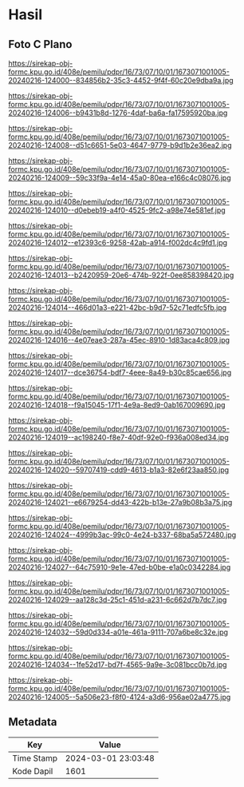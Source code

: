 # Hasil

## Foto C Plano

https://sirekap-obj-formc.kpu.go.id/408e/pemilu/pdpr/16/73/07/10/01/1673071001005-20240216-124000--834856b2-35c3-4452-9f4f-60c20e9dba9a.jpg

https://sirekap-obj-formc.kpu.go.id/408e/pemilu/pdpr/16/73/07/10/01/1673071001005-20240216-124006--b9431b8d-1276-4daf-ba6a-fa17595920ba.jpg

https://sirekap-obj-formc.kpu.go.id/408e/pemilu/pdpr/16/73/07/10/01/1673071001005-20240216-124008--d51c6651-5e03-4647-9779-b9d1b2e36ea2.jpg

https://sirekap-obj-formc.kpu.go.id/408e/pemilu/pdpr/16/73/07/10/01/1673071001005-20240216-124009--59c33f9a-4e14-45a0-80ea-e166c4c08076.jpg

https://sirekap-obj-formc.kpu.go.id/408e/pemilu/pdpr/16/73/07/10/01/1673071001005-20240216-124010--d0ebeb19-a4f0-4525-9fc2-a98e74e581ef.jpg

https://sirekap-obj-formc.kpu.go.id/408e/pemilu/pdpr/16/73/07/10/01/1673071001005-20240216-124012--e12393c6-9258-42ab-a914-f002dc4c9fd1.jpg

https://sirekap-obj-formc.kpu.go.id/408e/pemilu/pdpr/16/73/07/10/01/1673071001005-20240216-124013--b2420959-20e6-474b-922f-0ee858398420.jpg

https://sirekap-obj-formc.kpu.go.id/408e/pemilu/pdpr/16/73/07/10/01/1673071001005-20240216-124014--466d01a3-e221-42bc-b9d7-52c71edfc5fb.jpg

https://sirekap-obj-formc.kpu.go.id/408e/pemilu/pdpr/16/73/07/10/01/1673071001005-20240216-124016--4e07eae3-287a-45ec-8910-1d83aca4c809.jpg

https://sirekap-obj-formc.kpu.go.id/408e/pemilu/pdpr/16/73/07/10/01/1673071001005-20240216-124017--dce36754-bdf7-4eee-8a49-b30c85cae656.jpg

https://sirekap-obj-formc.kpu.go.id/408e/pemilu/pdpr/16/73/07/10/01/1673071001005-20240216-124018--f9a15045-17f1-4e9a-8ed9-0ab167009690.jpg

https://sirekap-obj-formc.kpu.go.id/408e/pemilu/pdpr/16/73/07/10/01/1673071001005-20240216-124019--ac198240-f8e7-40df-92e0-f936a008ed34.jpg

https://sirekap-obj-formc.kpu.go.id/408e/pemilu/pdpr/16/73/07/10/01/1673071001005-20240216-124020--59707419-cdd9-4613-b1a3-82e6f23aa850.jpg

https://sirekap-obj-formc.kpu.go.id/408e/pemilu/pdpr/16/73/07/10/01/1673071001005-20240216-124021--e6679254-dd43-422b-b13e-27a9b08b3a75.jpg

https://sirekap-obj-formc.kpu.go.id/408e/pemilu/pdpr/16/73/07/10/01/1673071001005-20240216-124024--4999b3ac-99c0-4e24-b337-68ba5a572480.jpg

https://sirekap-obj-formc.kpu.go.id/408e/pemilu/pdpr/16/73/07/10/01/1673071001005-20240216-124027--64c75910-9e1e-47ed-b0be-e1a0c0342284.jpg

https://sirekap-obj-formc.kpu.go.id/408e/pemilu/pdpr/16/73/07/10/01/1673071001005-20240216-124029--aa128c3d-25c1-451d-a231-6c662d7b7dc7.jpg

https://sirekap-obj-formc.kpu.go.id/408e/pemilu/pdpr/16/73/07/10/01/1673071001005-20240216-124032--59d0d334-a01e-461a-9111-707a6be8c32e.jpg

https://sirekap-obj-formc.kpu.go.id/408e/pemilu/pdpr/16/73/07/10/01/1673071001005-20240216-124034--1fe52d17-bd7f-4565-9a9e-3c081bcc0b7d.jpg

https://sirekap-obj-formc.kpu.go.id/408e/pemilu/pdpr/16/73/07/10/01/1673071001005-20240216-124005--5a506e23-f8f0-4124-a3d6-956ae02a4775.jpg


## Metadata

| Key        | Value               |
| ---------- | ------------------- |
| Time Stamp | 2024-03-01 23:03:48 |
| Kode Dapil | 1601                |



